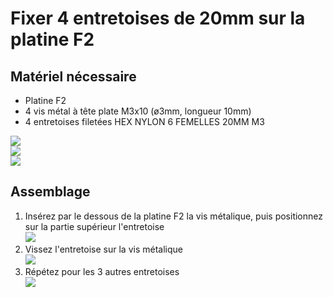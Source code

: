 # Fixer 4 entretoises de 20mm sur la platine F2

## Matériel nécessaire

* Platine F2
* 4 vis métal à tête plate M3x10 \(ø3mm, longueur 10mm\)
* 4 entretoises filetées HEX NYLON 6 FEMELLES 20MM M3

![](../assets/_MG_5218.JPG)  
![](../assets/_MG_5218.JPG)  
![](../assets/_MG_5218.JPG)

## Assemblage

1. Insérez par le dessous de la platine F2 la vis métalique, puis positionnez sur la partie supérieur l'entretoise  
   ![](../assets/_MG_5220.JPG)  
2. Vissez l'entretoise sur la vis métalique  
   ![](../assets/_MG_5221.JPG)  
3. Répétez pour les 3 autres entretoises  
   ![](../assets/_MG_5222.JPG)   



